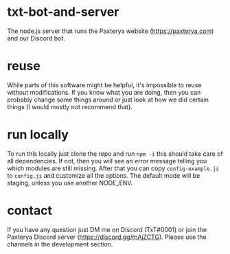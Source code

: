# txt-bot-and-server
The node.js server that runs the Paxterya website (https://paxterya.com) and our Discord bot.

# reuse
While parts of this software might be helpful, it's impossible to reuse without modifications.
If you know what you are doing, then you can probably change some things around or just look at how we did certain things (I would mostly not recommend that).

# run locally
To run this locally just clone the repo and run `npm -i` this should take care of all dependencies. If not, then you will see an error message telling you which modules are still missing.
After that you can copy `config-example.js` to `config.js` and customize all the options. The default mode will be staging, unless you use another NODE_ENV.

# contact
If you have any question just DM me on Discord (TxT#0001) or join the Paxterya Discord server (https://discord.gg/mAjZCTG). Please use the channels in the development section.
